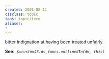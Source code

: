 ```yaml
---
created: 2021-08-11
cssclass: topic
tags: topic/term
aliases:
- 
---
```

 bitter indignation at having been treated unfairly.

**See**:: 
*`$=customJS.dv_funcs.outlinedIn(dv, this)`*


